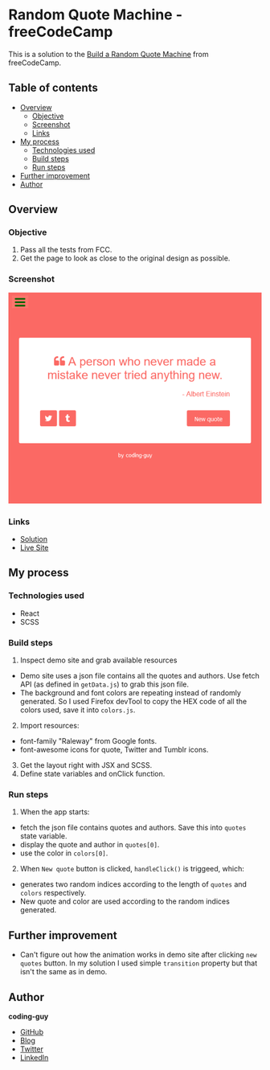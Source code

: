 # Random Quote Machine - freeCodeCamp

This is a solution to the [Build a Random Quote Machine](https://www.freecodecamp.org/learn/front-end-libraries/front-end-libraries-projects/build-a-random-quote-machine) from freeCodeCamp.

## Table of contents

- [Overview](#overview)
  - [Objective](#objective)
  - [Screenshot](#screenshot)
  - [Links](#links)
- [My process](#my-process)
  - [Technologies used](#technologies-used)
  - [Build steps](#build-steps)
  - [Run steps](#run-steps)
- [Further improvement](#further-improvement )
- [Author](#author)

## Overview

### Objective

1. Pass all the tests from FCC.
2. Get the page to look as close to the original design as possible.

### Screenshot

![sceenshot](./fcc-quote-machine.png)

### Links

- [Solution](https://github.com/1codingguy/fcc-frontend-projects/tree/main/random-quote-machine)
- [Live Site]()

## My process

### Technologies used

- React
- SCSS

### Build steps
1. Inspect demo site and grab available resources
- Demo site uses a json file contains all the quotes and authors. Use fetch API (as defined in `getData.js`) to grab this json file.
- The background and font colors are repeating instead of randomly generated. So I used Firefox devTool to copy the HEX code of all the colors used, save it into `colors.js`. 
2. Import resources:
- font-family "Raleway" from Google fonts.
- font-awesome icons for quote, Twitter and Tumblr icons.
3. Get the layout right with JSX and SCSS.
4. Define state variables and onClick function. 

### Run steps
1. When the app starts:
- fetch the json file contains quotes and authors. Save this into `quotes` state variable.
- display the quote and author in `quotes[0]`.
- use the color in `colors[0]`.
2. When `New quote` button is clicked, `handleClick()` is triggeed, which:
- generates two random indices according to the length of `quotes` and `colors` respectively. 
- New quote and color are used according to the random indices generated.

## Further improvement 
- Can't figure out how the animation works in demo site after clicking `new quotes` button. In my solution I used simple `transition` property but that isn't the same as in demo.

## Author
**coding-guy**

- [GitHub](https://github.com/1codingguy)
- [Blog](https://blog.coding-guy.com/)
- [Twitter](https://twitter.com/1codingguy)
- [LinkedIn](https://www.linkedin.com/in/1codingguy/)
